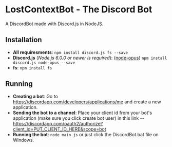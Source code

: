 # LostContextBot - The Discord Bot
A DiscordBot made with Discord.js in NodeJS.

## Installation
* **All requiresments**: `npm install discord.js fs --save`
* **Discord.js** (*Node.js 6.0.0 or newer is required*): ([node-opus](https://www.npmjs.com/package/node-opus)) `npm install discord.js node-opus --save`
* **fs**: `npm install fs`

## Running
* **Creating a bot**: Go to https://discordapp.com/developers/applications/me and create a new application.
* **Sending the bot to a channel**: Place your client id from your bot's application (make sure you click create bot user) in this link -- https://discordapp.com/oauth2/authorize?client_id=PUT_CLIENT_ID_HERE&scope=bot
* **Running the bot**: `node main.js` or just click the DiscordBot.bat file on Windows.